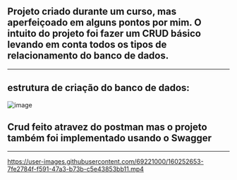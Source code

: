 <h2>Projeto criado durante um curso, mas aperfeiçoado em alguns pontos por mim. O intuito do projeto foi fazer um CRUD básico levando em conta todos os tipos de relacionamento do banco de dados. </h2>


<hr>

<h2>estrutura de criação do banco de dados:</h2>

![image](https://user-images.githubusercontent.com/69221000/160252611-938be76e-7b06-40aa-9ca9-9714a626218c.png)




<h2>Crud feito atravez do postman mas o projeto também foi implementado usando o Swagger</h2>



<hr>

https://user-images.githubusercontent.com/69221000/160252653-7fe2784f-f591-47a3-b73b-c5e43853bb11.mp4

